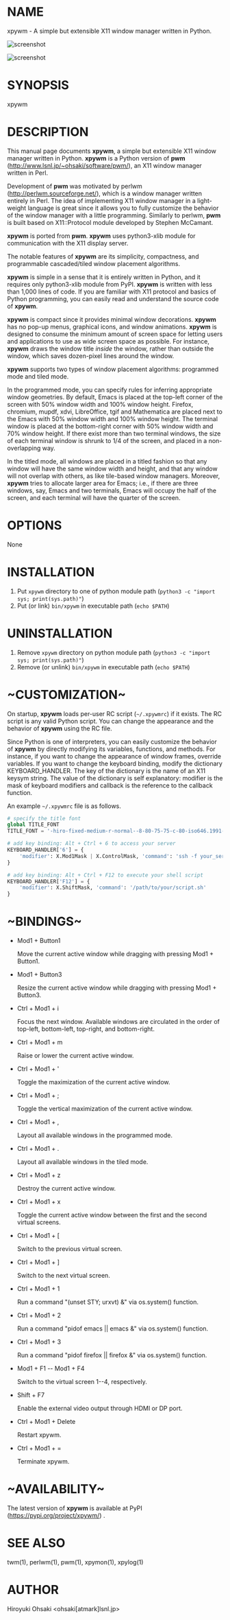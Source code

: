 # NAME

xpywm - A simple but extensible X11 window manager written in Python.


![screenshot](https://raw.githubusercontent.com/h-ohsaki/xpywm/master/screenshot/screenshot-1.png)

![screenshot](https://raw.githubusercontent.com/h-ohsaki/xpywm/master/screenshot/screenshot-2.png)

# SYNOPSIS

xpywm

# DESCRIPTION

This manual page documents **xpywm**, a simple but extensible X11 window manager
written in Python.  **xpywm** is a Python version of **pwm**
(http://www.lsnl.jp/~ohsaki/software/pwm/), an X11 window manager written in
Perl.

Development of **pwm** was motivated by perlwm (http://perlwm.sourceforge.net/),
which is a window manager written entirely in Perl.  The idea of implementing
X11 window manager in a light-weight language is great since it allows you to
fully customize the behavior of the window manager with a little programming.
Similarly to perlwm, **pwm** is built based on X11::Protocol module developed by
Stephen McCamant.

**xpywm** is ported from **pwm**.  **xpywm** uses python3-xlib module for
communication with the X11 display server.

The notable features of **xpywm** are its simplicity, compactness, and
programmable cascaded/tiled window placement algorithms.

**xpywm** is simple in a sense that it is entirely written in Python, and it
requires only python3-xlib module from PyPI.  **xpywm** is written with less
than 1,000 lines of code.  If you are familiar with X11 protocol and basics of
Python programming, you can easily read and understand the source code of
**xpywm**.

**xpywm** is compact since it provides minimal window decorations.  **xpywm** has
no pop-up menus, graphical icons, and window animations.  **xpywm** is designed
to consume the minimum amount of screen space for letting users and
applications to use as wide screen space as possible.  For instance, **xpywm**
draws the window title _inside_ the window, rather than outside the window,
which saves dozen-pixel lines around the window.

**xpywm** supports two types of window placement algorithms: programmed mode and
tiled mode.

In the programmed mode, you can specify rules for inferring appropriate window
geometries.  By default, Emacs is placed at the top-left corner of the screen
with 50% window width and 100% window height.  Firefox, chromium, mupdf, xdvi,
LibreOffice, tgif and Mathematica are placed next to the Emacs with 50% window
width and 100% window height.  The terminal window is placed at the
bottom-right corner with 50% window width and 70% window height.  If there
exist more than two terminal windows, the size of each terminal window is
shrunk to 1/4 of the screen, and placed in a non-overlapping way.

In the titled mode, all windows are placed in a titled fashion so that any
window will have the same window width and height, and that any window will
not overlap with others, as like tile-based window managers.  Moreover,
**xpywm** tries to allocate larger area for Emacs; i.e., if there are three
windows, say, Emacs and two terminals, Emacs will occupy the half of the
screen, and each terminal will have the quarter of the screen.

# OPTIONS

None

# INSTALLATION

1. Put `xpywm` directory to one of python module path (`python3 -c
   "import sys; print(sys.path)"`)
2. Put (or link) `bin/xpywm` in executable path (`echo $PATH`)

# UNINSTALLATION

1. Remove `xpywm` directory on python module path (`python3 -c "import
   sys; print(sys.path)"`)
2. Remove (or unlink) `bin/xpywm` in executable path (`echo $PATH`)

# ~CUSTOMIZATION~

On startup, **xpywm** loads per-user RC script (`~/.xpywmrc`) if it exists.
The RC script is any valid Python script.  You can change the appearance and
the behavior of **xpywm** using the RC file.

Since Python is one of interpreters, you can easily customize the behavior of
**xpywm** by directly modifying its variables, functions, and methods.  For
instance, if you want to change the appearance of window frames, override
variables.  If you want to change the keyboard binding, modify the dictionary
KEYBOARD_HANDLER.  The key of the dictionary is the name of an X11 keysym
string.  The value of the dictionary is self explanatory: modifier is the mask
of keyboard modifiers and callback is the reference to the callback function.

An example `~/.xpywmrc` file is as follows.

```python
# specify the title font
global TITLE_FONT
TITLE_FONT = '-hiro-fixed-medium-r-normal--8-80-75-75-c-80-iso646.1991-irv'

# add key binding: Alt + Ctrl + 6 to access your server
KEYBOARD_HANDLER['6'] = {
    'modifier': X.Mod1Mask | X.ControlMask, 'command': 'ssh -f your_server urxvt &'
}

# add key binding: Alt + Ctrl + F12 to execute your shell script
KEYBOARD_HANDLER['F12'] = {
    'modifier': X.ShiftMask, 'command': '/path/to/your/script.sh'
}

```

# ~BINDINGS~

- Mod1 + Button1

  Move the current active window while dragging with pressing Mod1 + Button1.

- Mod1 + Button3

  Resize the current active window while dragging with pressing Mod1 + Button3.

- Ctrl + Mod1 + i

  Focus the next window.  Available windows are circulated in the order of
  top-left, bottom-left, top-right, and bottom-right.

- Ctrl + Mod1 + m

  Raise or lower the current active window.

- Ctrl + Mod1 + '

  Toggle the maximization of the current active window.

- Ctrl + Mod1 + ;

  Toggle the vertical maximization of the current active window.

- Ctrl + Mod1 + ,

  Layout all available windows in the programmed mode.

- Ctrl + Mod1 + .

  Layout all available windows in the tiled mode.

- Ctrl + Mod1 + z

  Destroy the current active window.

- Ctrl + Mod1 + x

  Toggle the current active window between the first and the second virtual screens.

- Ctrl + Mod1 + [

  Switch to the previous virtual screen.

- Ctrl + Mod1 + ]

  Switch to the next virtual screen.

- Ctrl + Mod1 + 1

  Run a command "(unset STY; urxvt) &" via os.system() function.

- Ctrl + Mod1 + 2

  Run a command "pidof emacs || emacs &" via os.system() function.

- Ctrl + Mod1 + 3

  Run a command "pidof firefox || firefox &" via os.system() function.

- Mod1 + F1 -- Mod1 + F4

  Switch to the virtual screen 1--4, respectively.

- Shift + F7

  Enable the external video output through HDMI or DP port.

- Ctrl + Mod1 + Delete

  Restart xpywm.

- Ctrl + Mod1 + =

  Terminate xpywm.

# ~AVAILABILITY~

The latest version of **xpywm** is available at PyPI
(https://pypi.org/project/xpywm/) .

# SEE ALSO

twm(1), perlwm(1), pwm(1), xpymon(1), xpylog(1)

# AUTHOR

Hiroyuki Ohsaki <ohsaki[atmark]lsnl.jp>
